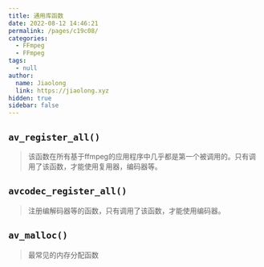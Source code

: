 ```yaml
---
title: 通用库函数
date: 2022-08-12 14:46:21
permalink: /pages/c19c08/
categories: 
  - FFmpeg
  - FFmpeg
tags: 
  - null
author: 
  name: Jiaolong
  link: https://jiaolong.xyz
hidden: true
sidebar: false
---
```

## `av_register_all()`

> 该函数在所有基于ffmpeg的应用程序中几乎都是第一个被调用的。只有调用了该函数，才能使用复用器，编码器等。

## `avcodec_register_all()`

> 注册编解码器等的函数，只有调用了该函数，才能使用编码器。

## `av_malloc()`

> 最常见的内存分配函数
